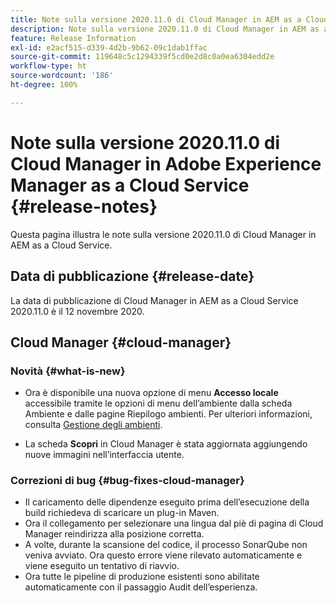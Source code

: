 ```yaml
---
title: Note sulla versione 2020.11.0 di Cloud Manager in AEM as a Cloud Service
description: Note sulla versione 2020.11.0 di Cloud Manager in AEM as a Cloud Service
feature: Release Information
exl-id: e2acf515-d339-4d2b-9b62-09c1dab1ffac
source-git-commit: 119648c5c1294339f5cd0e2d8c0a0ea6304edd2e
workflow-type: ht
source-wordcount: '186'
ht-degree: 100%

---
```


# Note sulla versione 2020.11.0 di Cloud Manager in Adobe Experience Manager as a Cloud Service {#release-notes}

Questa pagina illustra le note sulla versione 2020.11.0 di Cloud Manager in AEM as a Cloud Service.

## Data di pubblicazione {#release-date}

La data di pubblicazione di Cloud Manager in AEM as a Cloud Service 2020.11.0 è il 12 novembre 2020.

## Cloud Manager {#cloud-manager}

### Novità {#what-is-new}

* Ora è disponibile una nuova opzione di menu **Accesso locale** accessibile tramite le opzioni di menu dell’ambiente dalla scheda Ambiente e dalle pagine Riepilogo ambienti.
Per ulteriori informazioni, consulta [Gestione degli ambienti](/help/implementing/cloud-manager/manage-environments.md#login-locally).

* La scheda **Scopri** in Cloud Manager è stata aggiornata aggiungendo nuove immagini nell’interfaccia utente.

### Correzioni di bug {#bug-fixes-cloud-manager}

* Il caricamento delle dipendenze eseguito prima dell’esecuzione della build richiedeva di scaricare un plug-in Maven.
* Ora il collegamento per selezionare una lingua dal piè di pagina di Cloud Manager reindirizza alla posizione corretta.
* A volte, durante la scansione del codice, il processo SonarQube non veniva avviato. Ora questo errore viene rilevato automaticamente e viene eseguito un tentativo di riavvio.
* Ora tutte le pipeline di produzione esistenti sono abilitate automaticamente con il passaggio Audit dell’esperienza.
